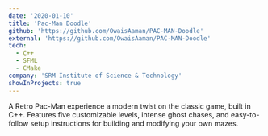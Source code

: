 ```yaml
---
date: '2020-01-10'
title: 'Pac-Man Doodle'
github: 'https://github.com/OwaisAaman/PAC-MAN-Doodle'
external: 'https://github.com/OwaisAaman/PAC-MAN-Doodle'
tech:
  - C++
  - SFML
  - CMake
company: 'SRM Institute of Science & Technology'
showInProjects: true
---
```


A Retro Pac-Man experience a modern twist on the classic game, built in C++. Features five customizable levels, intense ghost chases, and easy-to-follow setup instructions for building and modifying your own mazes.
